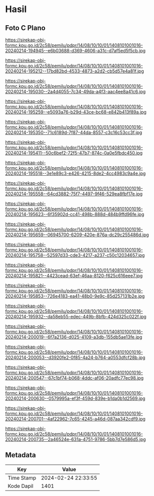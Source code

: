 # Hasil

## Foto C Plano

https://sirekap-obj-formc.kpu.go.id/2c58/pemilu/pdpr/14/08/10/10/01/1408101001016-20240214-194945--e6b03688-d369-4606-a31c-d7af5ed5f5cb.jpg

https://sirekap-obj-formc.kpu.go.id/2c58/pemilu/pdpr/14/08/10/10/01/1408101001016-20240214-195212--17bd82bd-4533-4873-a2d2-cb5d57e4a81f.jpg

https://sirekap-obj-formc.kpu.go.id/2c58/pemilu/pdpr/14/08/10/10/01/1408101001016-20240214-195030--2a4d4055-7c34-49da-a4f3-aac4ee8a41c6.jpg

https://sirekap-obj-formc.kpu.go.id/2c58/pemilu/pdpr/14/08/10/10/01/1408101001016-20240214-195259--e5093a76-b29d-43ce-bc68-e842b413f89a.jpg

https://sirekap-obj-formc.kpu.go.id/2c58/pemilu/pdpr/14/08/10/10/01/1408101001016-20240214-195350--71c6189d-7f87-44da-8557-c3c16c53cc3f.jpg

https://sirekap-obj-formc.kpu.go.id/2c58/pemilu/pdpr/14/08/10/10/01/1408101001016-20240214-195411--50c6bef2-72f5-47b7-874c-0a0e5fbdc450.jpg

https://sirekap-obj-formc.kpu.go.id/2c58/pemilu/pdpr/14/08/10/10/01/1408101001016-20240214-195518--3e1e89c3-e426-4215-8de2-4cc4983c9a4e.jpg

https://sirekap-obj-formc.kpu.go.id/2c58/pemilu/pdpr/14/08/10/10/01/1408101001016-20240214-195558--64cd3882-75f7-4497-9f46-529ea8fbf17e.jpg

https://sirekap-obj-formc.kpu.go.id/2c58/pemilu/pdpr/14/08/10/10/01/1408101001016-20240214-195623--6f35902d-cc41-498b-888d-484b9ffd96fe.jpg

https://sirekap-obj-formc.kpu.go.id/2c58/pemilu/pdpr/14/08/10/10/01/1408101001016-20240214-195659--06945700-6209-420e-876a-dc29c255486d.jpg

https://sirekap-obj-formc.kpu.go.id/2c58/pemilu/pdpr/14/08/10/10/01/1408101001016-20240214-195758--52597d33-cde3-4217-a237-c50c12034657.jpg

https://sirekap-obj-formc.kpu.go.id/2c58/pemilu/pdpr/14/08/10/10/01/1408101001016-20240214-195821--4423cead-63ef-46aa-8120-f625c616eee7.jpg

https://sirekap-obj-formc.kpu.go.id/2c58/pemilu/pdpr/14/08/10/10/01/1408101001016-20240214-195853--726e4183-ea41-48b0-9e9c-85d257131b2e.jpg

https://sirekap-obj-formc.kpu.go.id/2c58/pemilu/pdpr/14/08/10/10/01/1408101001016-20240214-195932--da58eb55-edec-449b-8bfb-424d325c022f.jpg

https://sirekap-obj-formc.kpu.go.id/2c58/pemilu/pdpr/14/08/10/10/01/1408101001016-20240214-200019--6f7a2136-d025-4109-a3db-155db5ae13fe.jpg

https://sirekap-obj-formc.kpu.go.id/2c58/pemilu/pdpr/14/08/10/10/01/1408101001016-20240214-200053--d3920fe2-0f85-4a24-b764-a0553dfcf28b.jpg

https://sirekap-obj-formc.kpu.go.id/2c58/pemilu/pdpr/14/08/10/10/01/1408101001016-20240214-200547--67c1bf74-b068-4ddc-af06-20adfc77ec98.jpg

https://sirekap-obj-formc.kpu.go.id/2c58/pemilu/pdpr/14/08/10/10/01/1408101001016-20240214-200630--0579995a-ef3f-459d-839e-b1da0b1d2569.jpg

https://sirekap-obj-formc.kpu.go.id/2c58/pemilu/pdpr/14/08/10/10/01/1408101001016-20240214-200701--4af22962-7c65-4245-a46d-087aa342cdf9.jpg

https://sirekap-obj-formc.kpu.go.id/2c58/pemilu/pdpr/14/08/10/10/01/1408101001016-20240214-200735--2a46524e-631a-4751-9786-5bb7d7e586d5.jpg


## Metadata

| Key        | Value               |
| ---------- | ------------------- |
| Time Stamp | 2024-02-24 22:33:55 |
| Kode Dapil | 1401                |



